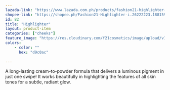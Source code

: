 ```yaml
---
lazada-link: "https://www.lazada.com.ph/products/fashion21-highlighter-i291184936-s473352695.html?spm=a2o4l.searchlist.list.1.29f91566Ww7ius&search=1"
shopee-link: "https://shopee.ph/Fashion21-Highlighter-i.26222223.1881591841"
id: 82
title: "Highlighter"
layout: product-item
categories: ["cheeks"]
feature_image: "https://res.cloudinary.com/f21cosmetics/image/upload/v1565330966/highlighter.jpg"
colors:
    - color: ""
      hex: "d9c0ac"
    
---
```

A long-lasting cream-to-powder formula that delivers a luminous pigment in just one swipe! It works beautifully in highlighting the features of all skin tones for a subtle, radiant glow.
